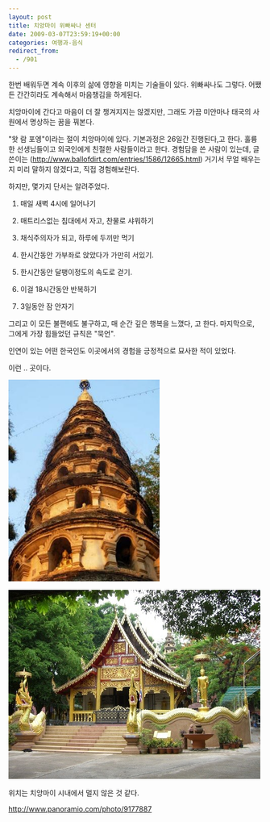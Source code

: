 ```yaml
---
layout: post
title: 치앙마이 위빠싸나 센터
date: 2009-03-07T23:59:19+00:00
categories: 여행과-음식
redirect_from:
  - /901
---
```


한번 배워두면 계속 이후의 삶에 영향을 미치는 기술들이 있다. 위빠싸나도 그렇다. 어쨌든 간간히라도 계속해서 마음챙김을 하게된다.

치앙마이에 간다고 마음이 더 잘 챙겨지지는 않겠지만, 그래도 가끔 미얀마나 태국의 사원에서 명상하는 꿈을 꿔본다.

"왓 람 포엥"이라는 절이 치앙마이에 있다. 기본과정은 26일간 진행된다,고 한다. 훌륭한 선생님들이고 외국인에게 친절한 사람들이라고 한다. 경험담을 쓴 사람이 있는데, 글쓴이는 (<a href="http://www.ballofdirt.com/entries/1586/12665.html">http://www.ballofdirt.com/entries/1586/12665.html</a>) 거기서 무얼 배우는지 미리 말하지 않겠다고, 직접 경험해보란다.

하지만, 몇가지 단서는 알려주었다.

1. 매일 새벽 4시에 일어나기

2. 매트리스없는 침대에서 자고, 찬물로 샤워하기

3. 채식주의자가 되고, 하루에 두끼만 먹기

4. 한시간동안 가부좌로 앉았다가 가만히 서있기.

4. 한시간동안 달팽이정도의 속도로 걷기.

5. 이걸 18시간동안 반복하기

6. 3일동안 잠 안자기

그리고 이 모든 불편에도 불구하고, 매 순간 깊은 행복을 느꼈다, 고 한다. 마지막으로, 그에게 가장 힘들었던 규칙은 "묵언".

인연이 있는 어떤 한국인도 이곳에서의 경험을 긍정적으로 묘사한 적이 있었다.

이런 .. 곳이다.

![ ](/assets/media/uploads_1_cfile24.uf.12164B0C49B30A13417C8F.jpg)

![ ](/assets/media/uploads_1_cfile24.uf.121CF90D49B30A1B0FB937.jpg)

위치는 치앙마이 시내에서 멀지 않은 것 같다.

<a href="http://www.panoramio.com/photo/9177887">http://www.panoramio.com/photo/9177887</a>
